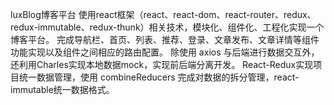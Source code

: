 luxBlog博客平台 
使用react框架（react、react-dom、react-router、redux、redux-immutable、redux-thunk）相关技术，模块化、组件化、工程化实现一个博客平台。
完成导航栏、首页、列表、推荐、登录、文章发布、文章详情等组件功能实现以及组件之间相应的路由配置。
除使用 axios 与后端进行数据交互外，还利用Charles实现本地数据mock，实现前后端分离开发。 
React-Redux实现项目统一数据管理，使用 combineReducers 完成对数据的拆分管理，react-immutable统一数据格式。
